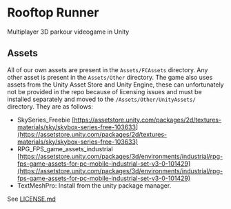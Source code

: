 # Rooftop Runner
Multiplayer 3D parkour videogame in Unity

## Assets

All of our own assets are present in the `Assets/FCAssets` directory. Any other asset is present in the `Assets/Other` directory. The game also uses assets from the Unity Asset Store and Unity Engine, these can unfortunately not be provided in the repo because of licensing issues and must be installed separately and moved to the `/Assets/Other/UnityAssets/` directory. They are as follows:


- SkySeries_Freebie [https://assetstore.unity.com/packages/2d/textures-materials/sky/skybox-series-free-103633](https://assetstore.unity.com/packages/2d/textures-materials/sky/skybox-series-free-103633)
- RPG_FPS_game_assets_industrial [https://assetstore.unity.com/packages/3d/environments/industrial/rpg-fps-game-assets-for-pc-mobile-industrial-set-v3-0-101429](https://assetstore.unity.com/packages/3d/environments/industrial/rpg-fps-game-assets-for-pc-mobile-industrial-set-v3-0-101429)
- TextMeshPro: Install from the unity package manager.

See [LICENSE.md](LICENSE.md)

